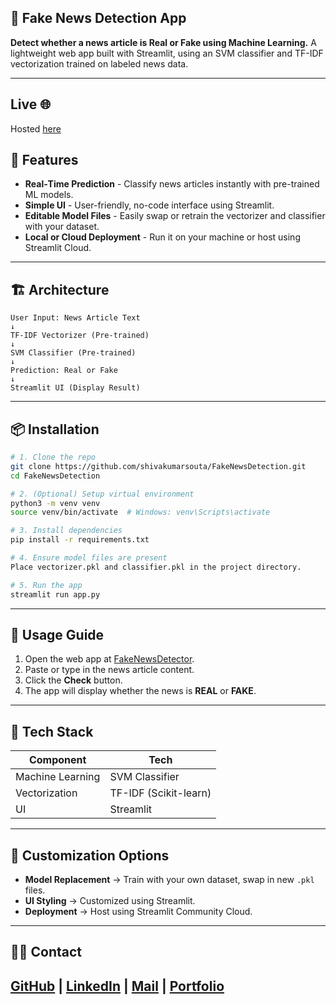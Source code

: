 ## 📰 Fake News Detection App

**Detect whether a news article is Real or Fake using Machine Learning.**
A lightweight web app built with Streamlit, using an SVM classifier and TF-IDF vectorization trained on labeled news data.

---

## Live 🌐

Hosted [here](https://fakenewsdetector-app.streamlit.app)
## 🚀 Features

* **Real‑Time Prediction** - Classify news articles instantly with pre-trained ML models.
* **Simple UI** - User-friendly, no-code interface using Streamlit.
* **Editable Model Files** - Easily swap or retrain the vectorizer and classifier with your dataset.
* **Local or Cloud Deployment** - Run it on your machine or host using Streamlit Cloud.

---

## 🏗️ Architecture

```text
User Input: News Article Text
↓
TF-IDF Vectorizer (Pre-trained)
↓
SVM Classifier (Pre-trained)
↓
Prediction: Real or Fake
↓
Streamlit UI (Display Result)
```

---

## 📦 Installation

```bash
# 1. Clone the repo
git clone https://github.com/shivakumarsouta/FakeNewsDetection.git
cd FakeNewsDetection

# 2. (Optional) Setup virtual environment
python3 -m venv venv
source venv/bin/activate  # Windows: venv\Scripts\activate

# 3. Install dependencies
pip install -r requirements.txt

# 4. Ensure model files are present
Place vectorizer.pkl and classifier.pkl in the project directory.

# 5. Run the app
streamlit run app.py
```

---

## 🧪 Usage Guide

1. Open the web app at [FakeNewsDetector](https://fakenewsdetector-app.streamlit.app).
2. Paste or type in the news article content.
3. Click the **Check** button.
4. The app will display whether the news is **REAL** or **FAKE**.
---

## 🌟 Tech Stack

| Component        | Tech                  |
| ---------------- | --------------------- |
| Machine Learning | SVM Classifier        |
| Vectorization    | TF-IDF (Scikit-learn) |
| UI               | Streamlit             |

---

## 🧩 Customization Options

* **Model Replacement** → Train with your own dataset, swap in new `.pkl` files.
* **UI Styling** → Customized using Streamlit.
* **Deployment** → Host using Streamlit Community Cloud.

---

## 🙋‍♂️ Contact

[GitHub](https://github.com/shivakumarsouta) | [LinkedIn](https://linkedin.com/in/shivakumarsouta) | [Mail](shivakumarsouta18@gmail.com) | [Portfolio](https://shivakumarsouta-portfolio.vercel.app)
---